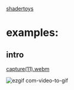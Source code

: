 [shadertoys](https://www.shadertoy.com/new#)
# examples: 
## intro
[capture(11).webm](https://github.com/gabrielc42/shadertoys/assets/25252385/6de5fead-c6f2-45df-85fe-b459e798cac0)

![ezgif com-video-to-gif](https://github.com/gabrielc42/shadertoys/assets/25252385/2227d01d-17f6-4e78-84e9-9b17bb7bea77)
